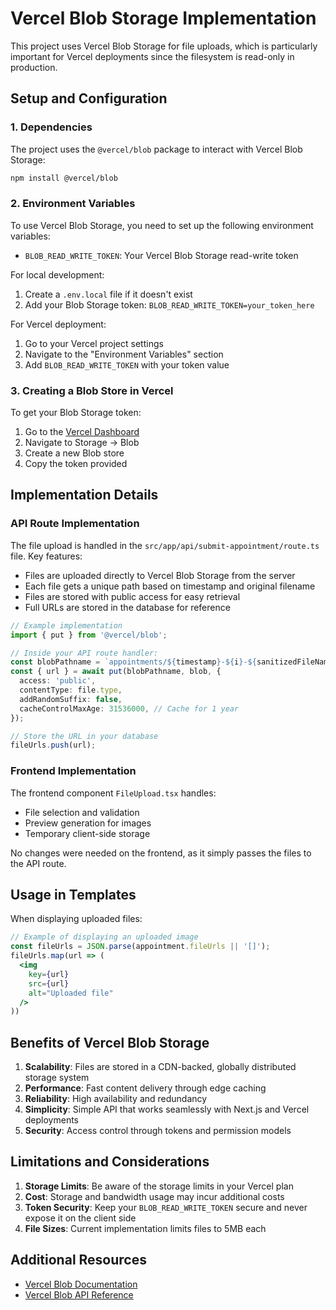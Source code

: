 # Vercel Blob Storage Implementation

This project uses Vercel Blob Storage for file uploads, which is particularly important for Vercel deployments since the filesystem is read-only in production.

## Setup and Configuration

### 1. Dependencies

The project uses the `@vercel/blob` package to interact with Vercel Blob Storage:

```bash
npm install @vercel/blob
```

### 2. Environment Variables

To use Vercel Blob Storage, you need to set up the following environment variables:

- `BLOB_READ_WRITE_TOKEN`: Your Vercel Blob Storage read-write token

For local development:
1. Create a `.env.local` file if it doesn't exist
2. Add your Blob Storage token: `BLOB_READ_WRITE_TOKEN=your_token_here`

For Vercel deployment:
1. Go to your Vercel project settings
2. Navigate to the "Environment Variables" section
3. Add `BLOB_READ_WRITE_TOKEN` with your token value

### 3. Creating a Blob Store in Vercel

To get your Blob Storage token:

1. Go to the [Vercel Dashboard](https://vercel.com/dashboard)
2. Navigate to Storage → Blob
3. Create a new Blob store
4. Copy the token provided

## Implementation Details

### API Route Implementation

The file upload is handled in the `src/app/api/submit-appointment/route.ts` file. Key features:

- Files are uploaded directly to Vercel Blob Storage from the server
- Each file gets a unique path based on timestamp and original filename
- Files are stored with public access for easy retrieval
- Full URLs are stored in the database for reference

```typescript
// Example implementation
import { put } from '@vercel/blob';

// Inside your API route handler:
const blobPathname = `appointments/${timestamp}-${i}-${sanitizedFileName}`;
const { url } = await put(blobPathname, blob, {
  access: 'public',
  contentType: file.type,
  addRandomSuffix: false,
  cacheControlMaxAge: 31536000, // Cache for 1 year
});

// Store the URL in your database
fileUrls.push(url);
```

### Frontend Implementation

The frontend component `FileUpload.tsx` handles:
- File selection and validation
- Preview generation for images
- Temporary client-side storage

No changes were needed on the frontend, as it simply passes the files to the API route.

## Usage in Templates

When displaying uploaded files:

```jsx
// Example of displaying an uploaded image
const fileUrls = JSON.parse(appointment.fileUrls || '[]');
fileUrls.map(url => (
  <img 
    key={url} 
    src={url} 
    alt="Uploaded file" 
  />
))
```

## Benefits of Vercel Blob Storage

1. **Scalability**: Files are stored in a CDN-backed, globally distributed storage system
2. **Performance**: Fast content delivery through edge caching
3. **Reliability**: High availability and redundancy
4. **Simplicity**: Simple API that works seamlessly with Next.js and Vercel deployments
5. **Security**: Access control through tokens and permission models

## Limitations and Considerations

1. **Storage Limits**: Be aware of the storage limits in your Vercel plan
2. **Cost**: Storage and bandwidth usage may incur additional costs
3. **Token Security**: Keep your `BLOB_READ_WRITE_TOKEN` secure and never expose it on the client side
4. **File Sizes**: Current implementation limits files to 5MB each

## Additional Resources

- [Vercel Blob Documentation](https://vercel.com/docs/storage/vercel-blob)
- [Vercel Blob API Reference](https://vercel.com/docs/storage/vercel-blob/client-api)